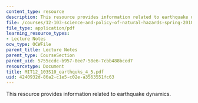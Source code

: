 ```yaml
---
content_type: resource
description: This resource provides information related to earthquake dynamics.
file: /courses/12-103-science-and-policy-of-natural-hazards-spring-2010/4240932d86a2c1e5c02ea3563551fc63_MIT12_103S10_earthquks_4_5.pdf
file_type: application/pdf
learning_resource_types:
- Lecture Notes
ocw_type: OCWFile
parent_title: Lecture Notes
parent_type: CourseSection
parent_uid: 5755ccdc-b957-0ee7-58e6-7cbb488bced7
resourcetype: Document
title: MIT12_103S10_earthquks_4_5.pdf
uid: 4240932d-86a2-c1e5-c02e-a3563551fc63
---
```

This resource provides information related to earthquake dynamics.

